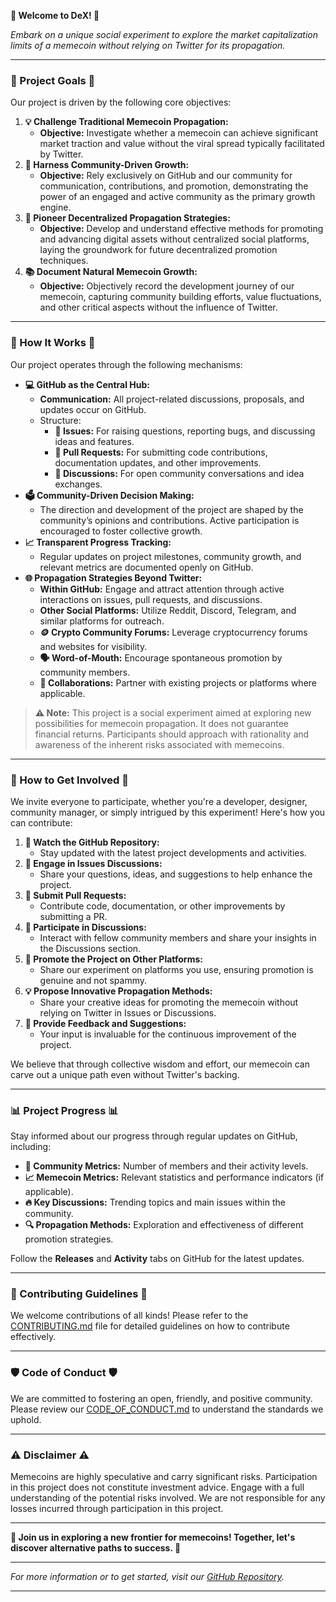 **🎉 Welcome to DeX! 🎉**

*Embark on a unique social experiment to explore the market capitalization limits of a memecoin without relying on Twitter for its propagation.*

------

### **🚀 Project Goals 🚀**

Our project is driven by the following core objectives:

1. **💡 Challenge Traditional Memecoin Propagation:**
   - **Objective:** Investigate whether a memecoin can achieve significant market traction and value without the viral spread typically facilitated by Twitter.
2. **🤝 Harness Community-Driven Growth:**
   - **Objective:** Rely exclusively on GitHub and our community for communication, contributions, and promotion, demonstrating the power of an engaged and active community as the primary growth engine.
3. **🔗 Pioneer Decentralized Propagation Strategies:**
   - **Objective:** Develop and understand effective methods for promoting and advancing digital assets without centralized social platforms, laying the groundwork for future decentralized promotion techniques.
4. **📚 Document Natural Memecoin Growth:**
   - **Objective:** Objectively record the development journey of our memecoin, capturing community building efforts, value fluctuations, and other critical aspects without the influence of Twitter.

------

### **🔧 How It Works 🔧**

Our project operates through the following mechanisms:

- **💻 GitHub as the Central Hub:**
  - **Communication:** All project-related discussions, proposals, and updates occur on GitHub.
  - Structure:
    - **🐛 Issues:** For raising questions, reporting bugs, and discussing ideas and features.
    - **🔀 Pull Requests:** For submitting code contributions, documentation updates, and other improvements.
    - **💬 Discussions:** For open community conversations and idea exchanges.
- **🗳️ Community-Driven Decision Making:**
  - The direction and development of the project are shaped by the community’s opinions and contributions. Active participation is encouraged to foster collective growth.
- **📈 Transparent Progress Tracking:**
  - Regular updates on project milestones, community growth, and relevant metrics are documented openly on GitHub.
- **🌐 Propagation Strategies Beyond Twitter:**
  - **Within GitHub:** Engage and attract attention through active interactions on issues, pull requests, and discussions.
  - **Other Social Platforms:** Utilize Reddit, Discord, Telegram, and similar platforms for outreach.
  - **🪙 Crypto Community Forums:** Leverage cryptocurrency forums and websites for visibility.
  - **🗣️ Word-of-Mouth:** Encourage spontaneous promotion by community members.
  - **🤝 Collaborations:** Partner with existing projects or platforms where applicable.

> **⚠️ Note:** This project is a social experiment aimed at exploring new possibilities for memecoin propagation. It does not guarantee financial returns. Participants should approach with rationality and awareness of the inherent risks associated with memecoins.

------

### **🙌 How to Get Involved 🙌**

We invite everyone to participate, whether you're a developer, designer, community manager, or simply intrigued by this experiment! Here's how you can contribute:

1. **👀 Watch the GitHub Repository:**
   - Stay updated with the latest project developments and activities.
2. **💬 Engage in Issues Discussions:**
   - Share your questions, ideas, and suggestions to help enhance the project.
3. **🔧 Submit Pull Requests:**
   - Contribute code, documentation, or other improvements by submitting a PR.
4. **💬 Participate in Discussions:**
   - Interact with fellow community members and share your insights in the Discussions section.
5. **📢 Promote the Project on Other Platforms:**
   - Share our experiment on platforms you use, ensuring promotion is genuine and not spammy.
6. **💡 Propose Innovative Propagation Methods:**
   - Share your creative ideas for promoting the memecoin without relying on Twitter in Issues or Discussions.
7. **📝 Provide Feedback and Suggestions:**
   - Your input is invaluable for the continuous improvement of the project.

We believe that through collective wisdom and effort, our memecoin can carve out a unique path even without Twitter's backing.

------

### **📊 Project Progress 📊**

Stay informed about our progress through regular updates on GitHub, including:

- **👥 Community Metrics:** Number of members and their activity levels.
- **📈 Memecoin Metrics:** Relevant statistics and performance indicators (if applicable).
- **🔥 Key Discussions:** Trending topics and main issues within the community.
- **🔍 Propagation Methods:** Exploration and effectiveness of different promotion strategies.

Follow the **Releases** and **Activity** tabs on GitHub for the latest updates.

------

### **🤝 Contributing Guidelines 🤝**

We welcome contributions of all kinds! Please refer to the [CONTRIBUTING.md](https://github.com/DeXSocial/DeX/blob/main/CONTRIBUTING.md) file for detailed guidelines on how to contribute effectively.

------

### **🛡️ Code of Conduct 🛡️**

We are committed to fostering an open, friendly, and positive community. Please review our [CODE_OF_CONDUCT.md](https://github.com/DeXSocial/DeX/blob/main/Code%20of%20Conduct.md) to understand the standards we uphold.

------

### **⚠️ Disclaimer ⚠️**

Memecoins are highly speculative and carry significant risks. Participation in this project does not constitute investment advice. Engage with a full understanding of the potential risks involved. We are not responsible for any losses incurred through participation in this project.

------

**🌟 Join us in exploring a new frontier for memecoins! Together, let's discover alternative paths to success. 🌟**

------

*For more information or to get started, visit our [GitHub Repository](https://github.com/DeXSocial/DeX).*

------


